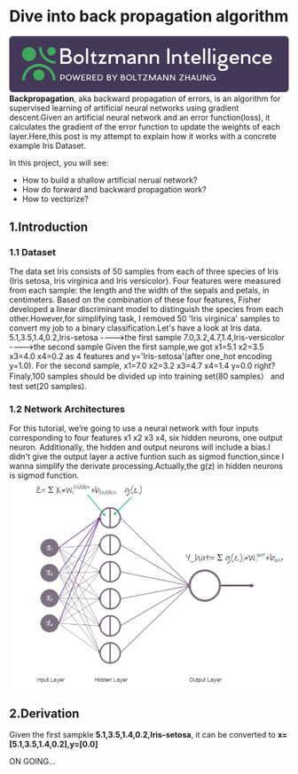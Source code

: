 # Dive into back propagation algorithm
![N|Solid](https://raw.githubusercontent.com/BoltzmannZhaung/Fashion-Boltzmann/master/img/logo5.png)
**Backpropagation**, aka backward propagation of errors, is an algorithm for supervised learning of artificial neural networks using gradient descent.Given an artificial neural network and an error function(loss), it calculates the gradient of the error function to update the weights of each layer.Here,this post is my attempt to explain how it works with a concrete example Iris Dataset. 

In this project, you will see:
  - How to build a shallow artificial nerual network?
  - How do forward and backward propagation work?
  - How to vectorize?
 
## 1.Introduction
### 1.1 Dataset
The data set Iris consists of 50 samples from each of three species of Iris (Iris setosa, Iris virginica and Iris versicolor). Four features were measured from each sample: the length and the width of the sepals and petals, in centimeters. Based on the combination of these four features, Fisher developed a linear discriminant model to distinguish the species from each other.However,for simplifying task, I removed 50  'Iris virginica' samples to convert my job to a binary classification.Let's have a look at Iris data.
5.1,3.5,1.4,0.2,Iris-setosa ---->the first sample
7.0,3.2,4.7,1.4,Iris-versicolor ---->the second sample
Given the first sample,we got x1=5.1 x2=3.5 x3=4.0 x4=0.2 as 4 features and y='Iris-setosa'(after one_hot encoding y=1.0).
For the second sample, x1=7.0 x2=3.2 x3=4.7 x4=1.4 y=0.0 right?
Finaly,100 samples should be divided up into training set(80 samples） and test set(20 samples).

### 1.2 Network Architectures
For this tutorial, we’re going to use a neural network with four inputs corresponding to four features x1 x2 x3 x4, six hidden neurons, one output neuron. Additionally, the hidden and output neurons will include a bias.I didn't give the output layer a active funtion such as sigmod function,since I wanna simplify the derivate processing.Actually,the g(z) in hidden neurons is sigmod function.
![N|Solid](https://raw.githubusercontent.com/BoltzmannZhaung/Backpropagation/master/img/architecture.PNG)


## 2.Derivation
Given the first sampkle **5.1,3.5,1.4,0.2,Iris-setosa**,
it can be converted to **x=[5.1,3.5,1.4,0.2],y=[0.0]**

ON GOING...
